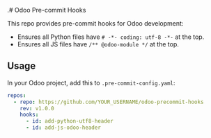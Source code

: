 .# Odoo Pre-commit Hooks

This repo provides pre-commit hooks for Odoo development:

- Ensures all Python files have `# -*- coding: utf-8 -*-` at the top.
- Ensures all JS files have `/** @odoo-module */` at the top.

## Usage

In your Odoo project, add this to `.pre-commit-config.yaml`:

```yaml
repos:
  - repo: https://github.com/YOUR_USERNAME/odoo-precommit-hooks
    rev: v1.0.0
    hooks:
      - id: add-python-utf8-header
      - id: add-js-odoo-header
